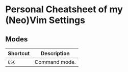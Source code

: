# Personal Cheatsheet of my (Neo)Vim Settings

## Modes

| Shortcut  | Description |
|-----------|-------------|
|<kbd>ESC</kbd>| Command mode. |
